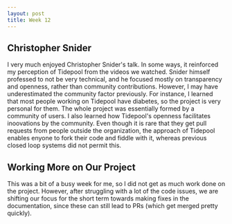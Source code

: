 ```yaml
---
layout: post
title: Week 12
---
```


## Christopher Snider

I very much enjoyed Christopher Snider's talk. In some ways, it 
reinforced my perception of Tidepool from the videos we watched. 
Snider himself professed to not be very technical, and he focused mostly on
transparency and openness, rather than community contributions. However,
I may have underestimated the community factor previously. For instance, I learned
that most people working on Tidepool have diabetes, so the project is very
personal for them. The whole project was essentially formed by a community of
users. I also learned how Tidepool's openness facilitates inoovations by the community.
Even though it is rare that they get pull requests from people outside the 
organization, the approach of Tidepool enables enyone to fork their code and
fiddle with it, whereas previous closed loop systems did not permit this.  

## Working More on Our Project 

This was a bit of a busy week for me, so I did not get as much work done on the project.
However, after struggling with a lot of the code issues, we are shifting our focus
for the short term towards making fixes in the documentation, since these can still
lead to PRs (which get merged pretty quickly).
